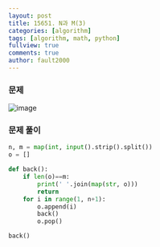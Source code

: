 ```yaml
---
layout: post
title: 15651. N과 M(3)
categories: [algorithm]
tags: [algorithm, math, python]
fullview: true
comments: true
author: fault2000
---
```

### 문제

![image](https://user-images.githubusercontent.com/73513005/153750637-7f4e813c-d7fd-4fbd-9ac4-83a448c348f4.png)

### 문제 풀이

```python
n, m = map(int, input().strip().split())
o = []

def back():
    if len(o)==m:
        print(' '.join(map(str, o)))
        return
    for i in range(1, n+1):
        o.append(i)
        back()
        o.pop()

back()
```